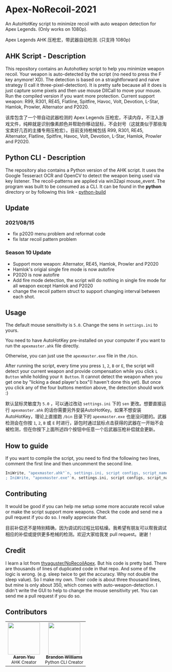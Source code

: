 # Apex-NoRecoil-2021
An AutoHotKey script to minimize recoil with auto weapon detection for Apex Legends. (Only works on 1080p). 

Apex Legends AHK 压枪宏，带武器自动检测. (只支持 1080p)

## AHK Script - Description
This repository contains an Autohotkey script to help you minimize weapon recoil. Your weapon is auto-detected by the script (no need to press the F key anymore! XD). The detection is based on a straightforward and naive strategy (I call it three-pixel-detection). It is pretty safe because all it does is just capture some pixels and then use mouse DllCall to move your mouse. Run the compiled version if you want more protection. Current support weapon: R99, R301, RE45, Flatline, Spitfire, Havoc, Volt, Devotion, L-Star, Hamlok, Prowler, Alternator and P2020.

该库包含了一个带自动武器检测的 Apex Legends 压枪宏，不读内存，不注入游戏文件，纯粹就是识别像素颜色并帮助你移动鼠标，不会封号（这就类似于那些淘宝卖好几百的主播专用压枪宏）。目前支持枪械包括 R99, R301, RE45, Alternator, Flatline, Spitfire, Havoc, Volt, Devotion, L-Star, Hamlok, Prowler and P2020.

## Python CLI - Description
The repository also contains a Python version of the AHK script. It uses the Google Tesseract OCR and OpenCV to detect the weapon being used via key listener. The recoil-patterns are applied via win32api mouse_event. The program was built to be consumed as a CLI. It can be found in the **python** directory or by following this link - [python-build](https://github.com/mgsweet/Apex-NoRecoil-2021/tree/main/python)

## Update

### 2021/08/15
- fix p2020 menu problem and reformat code
- fix lstar recoil pattern problem

### Season 10 Update
- Support more weapon: Alternator, RE45, Hamlok, Prowler and P2020
- Hamlok's origial single fire mode is now autofire
- P2020 is now autofire
- Add fire mode detection, the script will do nothing in single fire mode for all weapon except Hamlok and P2020
- change the recoil pattern struct to support changing interval between each shot.

## Usage
The default mouse sensitivity is `5.0`. Change the sens in `settings.ini` to yours.

You need to have AutoHotKey pre-installed on your computer if you want to run the `apexmaster.ahk` file directly.

Otherwise, you can just use the `apexmaster.exe` file in the `/bin`.

After running the script, every time you press `1`, `2`, `B` or `E`, the script will detect your current weapon and provide compensation while you click `L Button` while holding your `R Button`. It cannot detect the weapon when you get one by "licking a dead player's box"(I haven't done this yet). But once you click any of the four buttons mention above, the detection should work :)

默认鼠标灵敏度为 `5.0` ，可以通过改动 `settings.ini` 下的 `sen` 更改。想要直接运行 `apexmaster.ahk` 的话你需要另外安装AutoHotKey。如果不想安装 AutoHotKey，理论上直接跑 `/bin` 目录下的 `apexmaster.exe` 也是没问题的。武器检测会在你按 `1`, `2`, `B` 或 `E` 时进行，舔包时通过鼠标点击获得的武器在一开始不会被检测，但在你按下上面所述四个按钮中任意一个后武器压枪补偿就会更新。

## How to guide
If you want to compile the script, you need to find the following two lines, comment the first line and then uncomment the second line.

```go
IniWrite, "apexmaster.ahk"`n, settings.ini, script configs, script_name
; IniWrite, "apexmaster.exe"`n, settings.ini, script configs, script_name
```

## Contributing
It would be good if you can help me setup some more accurate recoil value or make the script support more weapons. Check the code and send me a pull request if you do so. I really appreciate that. 

目前补偿还不是特别精确，因为调试的过程比较枯燥。我希望有朋友可以帮我调试相应的补偿或提供更多枪械的检测。欢迎大家给我发 pull request。谢谢！

## Credit
I learn a lot from [thyaguster/NoRecoilApex](https://github.com/thyaguster/NoRecoilApex). But his code is pretty bad. There are thousands of lines of duplicated code in that repo. And some of the logic is wrong. (e.g. sleep twice to get the accuracy. Why not double the sleep value). So I make my own. Their code is about three thousand lines, but mine is only about 350, which comes with auto-weapon-detection. I didn't write the GUI to help to change the mouse sensitivity yet. You can send me a pull request if you do so.

## Contributors
<table>
  <tr>
    <td align="center"><a href="https://github.com/mgsweet"><img src="https://avatars.githubusercontent.com/u/15327389?v=3?s=100" width="100px;" alt=""/><br /><sub><b>Aaron Yau</b></sub></a><br /><sub>AHK Creator</sub></td>
    <td align="center"><a href="https://github.com/krampus-nuggets"><img src="https://avatars.githubusercontent.com/u/21266436?v=3?s=100" width="100px;" alt=""/><br /><sub><b>Brandon Williams</b></sub></a><br /><sub>Python CLI Creator</sub></td>
  </tr>
</table>
